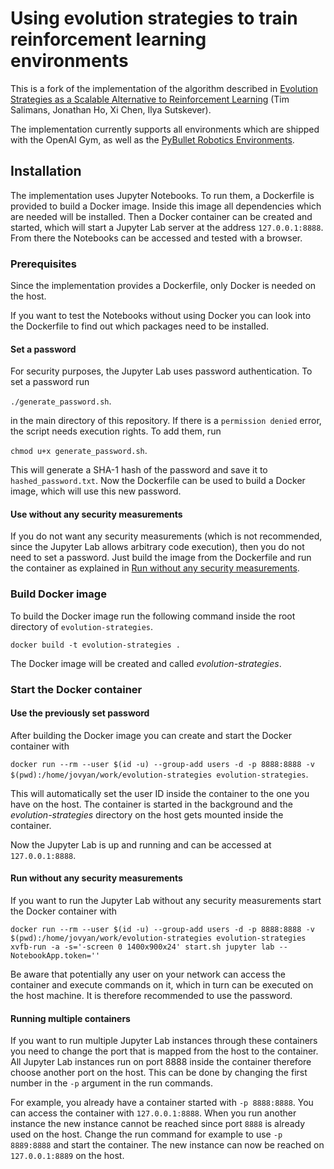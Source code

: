 # Using evolution strategies to train reinforcement learning environments

This is a fork of the implementation of the algorithm described in
[Evolution Strategies as a Scalable Alternative to Reinforcement Learning](https://arxiv.org/abs/1703.03864)
(Tim Salimans, Jonathan Ho, Xi Chen, Ilya Sutskever).

The implementation currently supports all environments which are shipped with the OpenAI Gym, as well as the
[PyBullet Robotics Environments](https://github.com/openai/gym/blob/master/docs/environments.md#pybullet-robotics-environments).


## Installation

The implementation uses Jupyter Notebooks. To run them, a Dockerfile is provided to build a Docker image. Inside this image
all dependencies which are needed will be installed. Then a Docker container can be created and started,
which will start a Jupyter Lab server at the address `127.0.0.1:8888`. From there the Notebooks can be accessed and
tested with a browser.

### Prerequisites

Since the implementation provides a Dockerfile, only Docker is needed on the host.

If you want to test the Notebooks without using Docker you can look into the Dockerfile to find out which packages 
need to be installed.

#### Set a password

For security purposes, the Jupyter Lab uses password authentication. To set a password run

`./generate_password.sh`.

in the main directory of this repository. If there is a `permission denied` error, the script needs execution rights.
To add them, run 

`chmod u+x generate_password.sh`.

This will generate a SHA-1 hash of the password and save it to `hashed_password.txt`. Now the Dockerfile can be used
to build a Docker image, which will use this new password.

#### Use without any security measurements

If you do not want any security measurements (which is not recommended, since the Jupyter Lab allows arbitrary code
execution), then you do not need to set a password. Just build the image from the Dockerfile and run the container
as explained in [Run without any security measurements](#run-without-any-security-measurements).

### Build Docker image

To build the Docker image run the following command inside the root directory of `evolution-strategies`.

`docker build -t evolution-strategies .`

The Docker image will be created and called _evolution-strategies_.

### Start the Docker container

#### Use the previously set password

After building the Docker image you can create and start the Docker container with

`docker run --rm --user $(id -u) --group-add users -d -p 8888:8888 -v $(pwd):/home/jovyan/work/evolution-strategies evolution-strategies`.

This will automatically set the user ID inside the container to the one you have on the host. The container is started
in the background and the _evolution-strategies_ directory on the host gets mounted inside the container.

Now the Jupyter Lab is up and running and can be accessed at `127.0.0.1:8888`.

#### Run without any security measurements

If you want to run the Jupyter Lab without any security measurements start the Docker container with

`docker run --rm --user $(id -u) --group-add users -d -p 8888:8888 -v $(pwd):/home/jovyan/work/evolution-strategies evolution-strategies xvfb-run -a -s='-screen 0 1400x900x24' start.sh jupyter lab --NotebookApp.token=''`

Be aware that potentially any user on your network can access the container and execute commands on it, which in turn
can be executed on the host machine. It is therefore recommended to use the password.

#### Running multiple containers

If you want to run multiple Jupyter Lab instances through these containers you need to change the port that is mapped
from the host to the container. All Jupyter Lab instances run on port 8888 inside the container therefore choose another
port on the host. This can be done by changing the first number in the `-p` argument in the run commands.

For example, you already have a container started with `-p 8888:8888`. You can access the container with `127.0.0.1:8888`.
When you run another instance the new instance cannot be reached since port `8888` is already used on the host. Change
the run command for example to use `-p 8889:8888` and start the container. The new instance can now be reached on 
`127.0.0.1:8889` on the host.
